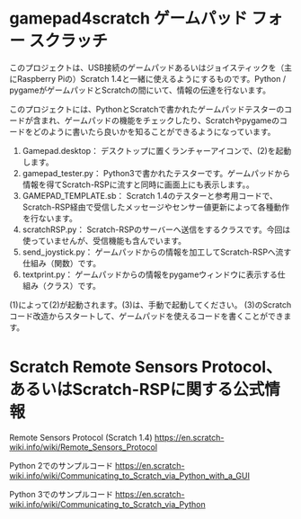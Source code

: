 # gamepad4scratch  ゲームパッド フォー スクラッチ
このプロジェクトは、USB接続のゲームパッドあるいはジョイスティックを（主にRaspberry Piの）Scratch 1.4と一緒に使えるようにするものです。Python / pygameがゲームパッドとScratchの間にいて、情報の伝達を行ないます。

このプロジェクトには、PythonとScratchで書かれたゲームパッドテスターのコードが含まれ、ゲームパッドの機能をチェックしたり、Scratchやpygameのコードをどのように書いたら良いかを知ることができるようになっています。


1. Gamepad.desktop：
    デスクトップに置くランチャーアイコンで、(2)を起動します。
2. gamepad_tester.py：
    Python3で書かれたテスターです。ゲームパッドから情報を得てScratch-RSPに流すと同時に画面上にも表示します。。
3. GAMEPAD_TEMPLATE.sb：
    Scratch 1.4のテスターと参考用コードで、Scratch-RSP経由で受信したメッセージやセンサー値更新によって各種動作を行ないます。
4. scratchRSP.py：
    Scratch-RSPのサーバーへ送信をするクラスです。今回は使っていませんが、受信機能も含んでいます。
5. send_joystick.py：
    ゲームパッドからの情報を加工してScratch-RSPへ流す仕組み（関数）です。
6. textprint.py：
    ゲームパッドからの情報をpygameウィンドウに表示する仕組み（クラス）です。


(1)によって(2)が起動されます。(3)は、手動で起動してください。
(3)のScratchコード改造からスタートして、ゲームパッドを使えるコードを書くことができます。


# Scratch Remote Sensors Protocol、あるいはScratch-RSPに関する公式情報

Remote Sensors Protocol (Scratch 1.4)
https://en.scratch-wiki.info/wiki/Remote_Sensors_Protocol

Python 2でのサンプルコード
https://en.scratch-wiki.info/wiki/Communicating_to_Scratch_via_Python_with_a_GUI

Python 3でのサンプルコード
https://en.scratch-wiki.info/wiki/Communicating_to_Scratch_via_Python

